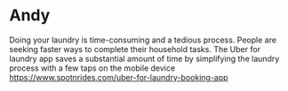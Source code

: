 # Andy
Doing your laundry is time-consuming and a tedious process. People are seeking faster ways to complete their household tasks. The Uber for laundry app saves a substantial amount of time by simplifying the laundry process with a few taps on the mobile device https://www.spotnrides.com/uber-for-laundry-booking-app
